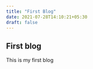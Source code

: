 ```yaml
---
title: "First Blog"
date: 2021-07-28T14:10:21+05:30
draft: false
---
```


## First blog

This is my first blog
